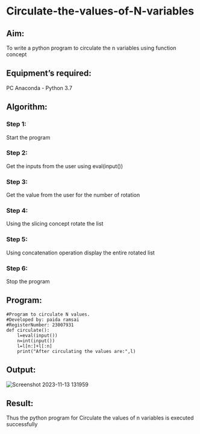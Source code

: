 # Circulate-the-values-of-N-variables
## Aim:
To write a python program to circulate the n variables using function concept
## Equipment’s required:
PC
Anaconda - Python 3.7
## Algorithm: 
### Step 1:
Start the program
### Step 2:
Get the inputs from the user using eval(input())
### Step 3: 
Get the value from the user for the number of rotation
### Step 4: 
Using the slicing concept rotate the list
### Step 5: 
Using concatenation operation display the entire rotated list
### Step 6: 
Stop the program
## Program:
```
#Program to circulate N values.
#Developed by: paida ramsai
#RegisterNumber: 23007931
def circulate():
    l=eval(input())
    n=int(input())
    l=l[n:]+l[:n]
    print("After circulating the values are:",l)
```

## Output:
![Screenshot 2023-11-13 131959](https://github.com/ramsai22/Circulate-the-values-of-N-variables/assets/150319855/ca550a6e-2899-4283-ac77-1a9818d5cee4)


## Result:
Thus the python program for Circulate the values of n variables is executed successfully
